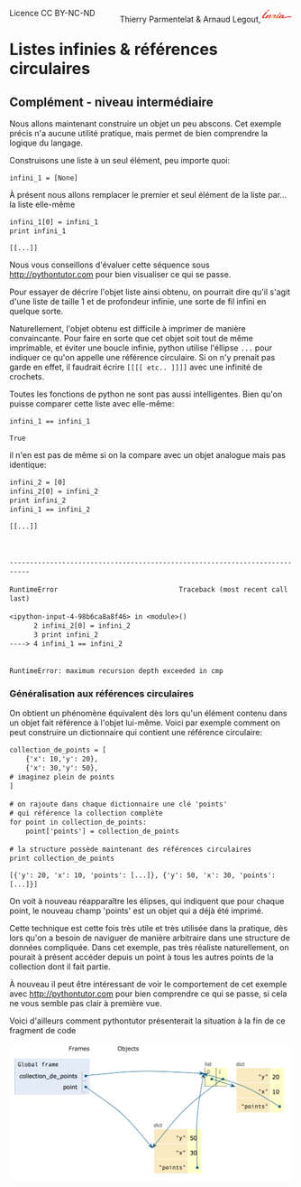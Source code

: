 
<span style="float:left;">Licence CC BY-NC-ND</span><span style="float:right;">Thierry Parmentelat &amp; Arnaud Legout,<img src="../../media/inria-25.png" style="display:inline"></span><br/>

# Listes infinies & références circulaires

## Complément - niveau intermédiaire

Nous allons maintenant construire un objet un peu abscons. Cet exemple précis n'a aucune utilité pratique, mais permet de bien comprendre la logique du langage.

Construisons une liste à un seul élément, peu importe quoi:


```
infini_1 = [None]
```

À présent nous allons remplacer le premier et seul élément de la liste par... la liste elle-même


```
infini_1[0] = infini_1
print infini_1
```

    [[...]]


Nous vous conseillons d'évaluer cette séquence sous http://pythontutor.com pour bien visualiser ce qui se passe.

Pour essayer de décrire l'objet liste ainsi obtenu, on pourrait dire qu'il s'agit d'une liste de taille 1 et de profondeur infinie, une sorte de fil infini en quelque sorte.

Naturellement, l'objet obtenu est difficile à imprimer de manière convaincante. Pour faire en sorte que cet objet soit tout de même imprimable, et éviter une boucle infinie, python utilise l'éllipse `...` pour indiquer ce qu'on appelle une référence circulaire. Si on n'y prenait pas garde en effet, il faudrait écrire `[[[[ etc.. ]]]]` avec une infinité de crochets.

Toutes les fonctions de python ne sont pas aussi intelligentes. Bien qu'on puisse comparer cette liste avec elle-même:


```
infini_1 == infini_1
```




    True



il n'en est pas de même si on la compare avec un objet analogue mais pas identique:


```
infini_2 = [0]
infini_2[0] = infini_2
print infini_2
infini_1 == infini_2
```

    [[...]]



    ---------------------------------------------------------------------------

    RuntimeError                              Traceback (most recent call last)

    <ipython-input-4-98b6ca8a8f46> in <module>()
          2 infini_2[0] = infini_2
          3 print infini_2
    ----> 4 infini_1 == infini_2


    RuntimeError: maximum recursion depth exceeded in cmp


### Généralisation aux références circulaires

On obtient un phénomène équivalent dès lors qu'un élément contenu dans un objet fait référence à l'objet lui-même. Voici par exemple comment on peut construire un dictionnaire qui contient une référence circulaire:


```
collection_de_points = [
    {'x': 10,'y': 20},
    {'x': 30,'y': 50},
# imaginez plein de points
]

# on rajoute dans chaque dictionnaire une clé 'points'
# qui référence la collection complète
for point in collection_de_points:
    point['points'] = collection_de_points

# la structure possède maintenant des références circulaires
print collection_de_points
```

    [{'y': 20, 'x': 10, 'points': [...]}, {'y': 50, 'x': 30, 'points': [...]}]


On voit à nouveau réapparaître les élipses, qui indiquent que pour chaque point, le nouveau champ 'points' est un objet qui a déjà été imprimé.

Cette technique est cette fois très utile et très utilisée dans la pratique, dès lors qu'on a besoin de naviguer de manière arbitraire dans une structure de données compliquée. Dans cet exemple, pas très réaliste naturellement, on pourait à présent accéder depuis un point à tous les autres points de la collection dont il fait partie.

À nouveau il peut être intéressant de voir le comportement de cet exemple avec http://pythontutor.com pour bien comprendre ce qui se passe, si cela ne vous semble pas clair à première vue.

Voici d'ailleurs comment pythontutor présenterait la situation à la fin de ce fragment de code

<img src="media/pt_references_circulaires.png" />

